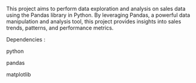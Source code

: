 This project aims to perform data exploration and analysis on sales data using the Pandas library in Python. By leveraging Pandas, a powerful data manipulation and analysis tool, this project provides insights into sales trends, patterns, and performance metrics.


Dependencies :

python

pandas

matplotlib

